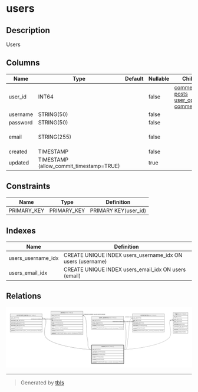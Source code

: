 # users

## Description

Users

## Columns

| Name | Type | Default | Nullable | Children | Parents | Comment |
| ---- | ---- | ------- | -------- | -------- | ------- | ------- |
| user_id | INT64 |  | false | [comment_stars](comment_stars.md) [posts](posts.md) [user_options](user_options.md) [comments](comments.md) [logs](logs.md) |  |  |
| username | STRING(50) |  | false |  |  |  |
| password | STRING(50) |  | false |  |  |  |
| email | STRING(255) |  | false |  |  | Email address as login id. ex. user@example.com |
| created | TIMESTAMP |  | false |  |  |  |
| updated | TIMESTAMP (allow_commit_timestamp=TRUE) |  | true |  |  |  |

## Constraints

| Name | Type | Definition |
| ---- | ---- | ---------- |
| PRIMARY_KEY | PRIMARY_KEY | PRIMARY KEY(user_id) |

## Indexes

| Name | Definition |
| ---- | ---------- |
| users_username_idx | CREATE UNIQUE INDEX users_username_idx ON users (username) |
| users_email_idx | CREATE UNIQUE INDEX users_email_idx ON users (email) |

## Relations

![er](users.svg)

---

> Generated by [tbls](https://github.com/k1LoW/tbls)
